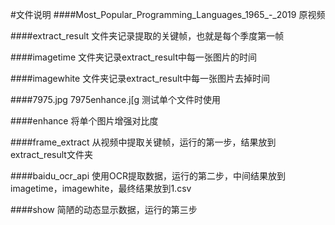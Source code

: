 #文件说明
####Most_Popular_Programming_Languages_1965_-_2019   原视频

####extract_result    文件夹记录提取的关键帧，也就是每个季度第一帧

####imagetime        文件夹记录extract_result中每一张图片的时间

####imagewhite        文件夹记录extract_result中每一张图片去掉时间

####7975.jpg  7975enhance.j[g  测试单个文件时使用

####enhance           将单个图片增强对比度

####frame_extract     从视频中提取关键帧，运行的第一步，结果放到extract_result文件夹

####baidu_ocr_api     使用OCR提取数据，运行的第二步，中间结果放到imagetime，imagewhite，最终结果放到1.csv

####show             简陋的动态显示数据，运行的第三步



